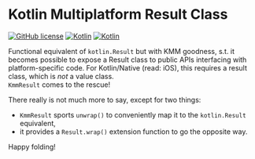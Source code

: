 # Kotlin Multiplatform Result Class
[![GitHub license](https://img.shields.io/badge/license-Apache%20License%202.0-brightgreen.svg?style=flat)](http://www.apache.org/licenses/LICENSE-2.0)
[![Kotlin](https://img.shields.io/badge/kotlin-multiplatform--mobile-orange.svg?logo=kotlin)](http://kotlinlang.org)
[![Kotlin](https://img.shields.io/badge/kotlin-1.7.20-blue.svg?logo=kotlin)](http://kotlinlang.org)

Functional equivalent of  `kotlin.Result` but with KMM goodness, s.t. it becomes possible to expose a Result class to 
public APIs interfacing with platform-specific code. For Kotlin/Native (read: iOS), this requires a result class, which
is *not* a value class.
<br>
`KmmResult` comes to the rescue!

There really is not much more to say, except for two things:
 - `KmmResult` sports `unwrap()` to conveniently map it to the `kotlin.Result` equivalent,
 - it provides a `Result.wrap()` extension function to go the opposite way.

Happy folding!